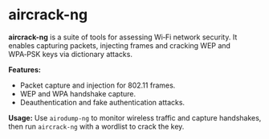 # aircrack-ng

**aircrack-ng** is a suite of tools for assessing Wi‑Fi network security.  It enables capturing packets, injecting frames and cracking WEP and WPA‑PSK keys via dictionary attacks.

**Features:**

- Packet capture and injection for 802.11 frames.  
- WEP and WPA handshake capture.  
- Deauthentication and fake authentication attacks.  

**Usage:** Use `airodump-ng` to monitor wireless traffic and capture handshakes, then run `aircrack-ng` with a wordlist to crack the key.
